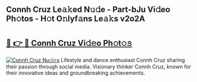 ## Connh Cruz Le𝚊𝚔ed N𝚞𝚍e - Part-bJu Vi𝚍eo Ph𝚘tos - H𝚘t O𝚗lyf𝚊ns Le𝚊𝚔s v2o2A

# <h2><a href="http://hf4dis.feru.top/?c=Connh+Cruz">🔗 👉 🔴 Connh Cruz Vi𝚍𝚎o Ph𝚘t𝚘𝚜</a></h2>

[![Connh Cruz Nu𝚍𝚎s](https://i.imgur.com/0TWrTi3.gif)](http://hf4dis.feru.top/?c=Connh+Cruz)
Lifestyle and dance enthusiast Connh Cruz sharing their passion through social media. Visionary thinker Connh Cruz, known for their innovative ideas and groundbreaking achievements. 
